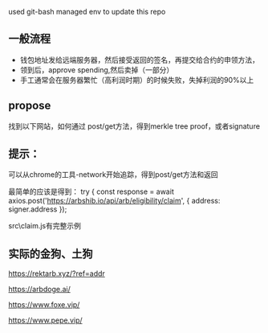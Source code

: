 used git-bash managed env to update this repo

## 一般流程

- 钱包地址发给远端服务器，然后接受返回的签名，再提交给合约的申领方法，
- 领到后，approve spending,然后卖掉（一部分）
- 手工通常会在服务器繁忙（高利润时期）的时候失败，失掉利润的90%以上

## propose  

找到以下网站，如何通过 post/get方法，得到merkle tree proof，或者signature

## 提示：
可以从chrome的工具-network开始追踪，得到post/get方法和返回

最简单的应该是得到：
try {
      const response = await axios.post('https://arbshib.io/api/arb/eligibility/claim', {
        address: signer.address
      });

src\claim.js有完整示例

## 实际的金狗、土狗

https://rektarb.xyz/?ref=addr

https://arbdoge.ai/

https://www.foxe.vip/

https://www.pepe.vip/
